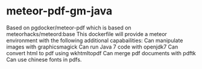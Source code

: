 # meteor-pdf-gm-java


Based on pgdocker/meteor-pdf which is based on meteorhacks/meteord:base
This dockerfile will provide a meteor environment with the following additional capabailities:
Can manipulate images with graphicsmagick
Can run Java 7 code with openjdk7
Can convert html to pdf using wkhtmltopdf
Can merge pdf documents with pdftk
Can use chinese fonts in pdfs.

